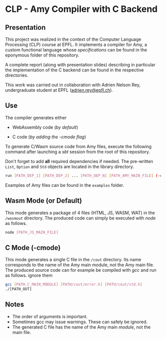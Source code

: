 # CLP - Amy Compiler with C Backend

## Presentation

This project was realized in the context of the Computer Language Processing (CLP) course at EPFL. It implements a compiler for Amy, a custom functional language whose *specifications* can be found in the eponymous folder of this repository. 

A complete report (along with presentation slides) describing in particular the implementation of the C backend can be found in the respective directories.

This work was carried out in collaboration with Adrien Nelson Rey, undergraduate student at EPFL (adrien.rey@epfl.ch).

## Use

The compiler generates either

- WebAssembly code (*by default*)

- C code (*by adding the -cmode flag*)

To generate C/Wasm source code from Amy files, execute the following command after launching a *sbt* session from the root of this repository.

Don't forget to add **all** required dependencies if needed. The pre-written `List`, `Option` and `Std` objects are located in the library directory. 

```sh
run [PATH_DEP_1] [PATH_DEP_2] ... [PATH_DEP_N] [PATH_AMY_MAIN_FILE] (-cmode)
```

Examples of Amy files can be found in the `examples` folder.

## Wasm Mode (or Default)

This mode generates a package of 4 files (HTML, JS, WASM, WAT) in the `/wasmout` directory. The produced code can simply be executed with *node* as follows.

```sh
node [PATH_JS_MAIN_FILE]
```

## C Mode (-cmode)

This mode generates a single C file in the `/cout` directory. Its name corresponds to the name of the Amy main module, not the Amy main file. The produced source code can for example be compiled with *gcc* and run as follows.
 ignore them
```sh
gcc [PATH_C_MAIN_MODULE] [PATH/cout/error.h] [PATH/cout/std.h]
./[PATH_OUT]
```

## Notes

-  The order of arguments is important.
- Sometimes gcc may issue warnings. These can safely be ignored.
- The generated C file has the name of the Amy main *module*, not the main file.
